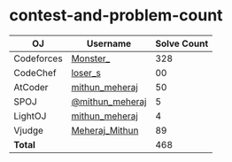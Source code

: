 # contest-and-problem-count

| OJ            | Username           | Solve Count |
|---------------|--------------------|-------------|
| Codeforces    | [Monster_](https://codeforces.com/profile/Monster_)    |   328     |
| CodeChef      | [loser_s](https://www.codechef.com/users/loser_s)      | 00         |
| AtCoder       | [mithun_meheraj](https://atcoder.jp/users/mithun_meheraj)    | 50         |
| SPOJ          | [@mithun_meheraj](https://www.spoj.com/myaccount/)      | 5         |
| LightOJ       | [mithun_meheraj](https://lightoj.com/user/mithun_meheraj)    | 4        |
| Vjudge        | [Meheraj_Mithun](https://vjudge.net/user/Meheraj_Mithun)      |  89       |
| **Total**     |                    | 468    |
